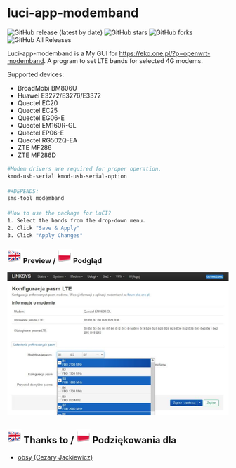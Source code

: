 # luci-app-modemband

![GitHub release (latest by date)](https://img.shields.io/github/v/release/4IceG/luci-app-modemband?style=flat-square)
![GitHub stars](https://img.shields.io/github/stars/4IceG/luci-app-modemband?style=flat-square)
![GitHub forks](https://img.shields.io/github/forks/4IceG/luci-app-modemband?style=flat-square)
![GitHub All Releases](https://img.shields.io/github/downloads/4IceG/luci-app-modemband/total)

Luci-app-modemband is a My GUI for https://eko.one.pl/?p=openwrt-modemband. A program to set LTE bands for selected 4G modems.

Supported devices:
- BroadMobi BM806U
- Huawei E3272/E3276/E3372
- Quectel EC20
- Quectel EC25
- Quectel EG06-E
- Quectel EM160R-GL
- Quectel EP06-E
- Quectel RG502Q-EA
- ZTE MF286
- ZTE MF286D

``` bash
#Modem drivers are required for proper operation.
kmod-usb-serial kmod-usb-serial-option

#+DEPENDS:
sms-tool modemband

#How to use the package for LuCI?
1. Select the bands from the drop-down menu.
2. Click "Save & Apply"
3. Click "Apply Changes"

```

### <img src="https://raw.githubusercontent.com/4IceG/Personal_data/master/dooffy_design_icons_EU_flags_United_Kingdom.png" height="32"> Preview / <img src="https://raw.githubusercontent.com/4IceG/Personal_data/master/dooffy_design_icons_EU_flags_Poland.png" height="32"> Podgląd

![](https://github.com/4IceG/Personal_data/blob/master/new%20app.JPG?raw=true)

## <img src="https://raw.githubusercontent.com/4IceG/Personal_data/master/dooffy_design_icons_EU_flags_United_Kingdom.png" height="32"> Thanks to / <img src="https://raw.githubusercontent.com/4IceG/Personal_data/master/dooffy_design_icons_EU_flags_Poland.png" height="32"> Podziękowania dla
- [obsy (Cezary Jackiewicz)](https://github.com/obsy)
